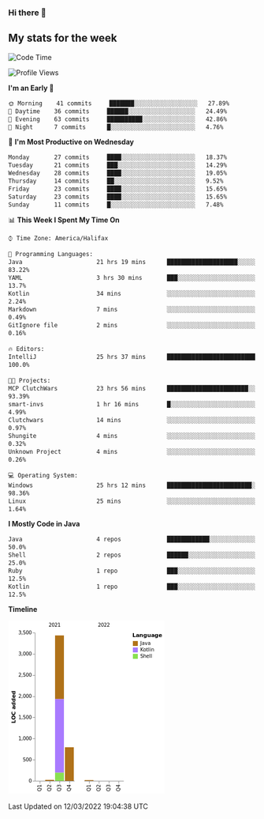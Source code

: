 ### Hi there 👋

## My stats for the week
<!--START_SECTION:waka-->
![Code Time](http://img.shields.io/badge/Code%20Time-60%20hrs%2034%20mins-blue)

![Profile Views](http://img.shields.io/badge/Profile%20Views-183-blue)

**I'm an Early 🐤** 

```text
🌞 Morning    41 commits     ███████░░░░░░░░░░░░░░░░░░   27.89% 
🌆 Daytime    36 commits     ██████░░░░░░░░░░░░░░░░░░░   24.49% 
🌃 Evening    63 commits     ██████████░░░░░░░░░░░░░░░   42.86% 
🌙 Night      7 commits      █░░░░░░░░░░░░░░░░░░░░░░░░   4.76%

```
📅 **I'm Most Productive on Wednesday** 

```text
Monday       27 commits     ████░░░░░░░░░░░░░░░░░░░░░   18.37% 
Tuesday      21 commits     ███░░░░░░░░░░░░░░░░░░░░░░   14.29% 
Wednesday    28 commits     ████░░░░░░░░░░░░░░░░░░░░░   19.05% 
Thursday     14 commits     ██░░░░░░░░░░░░░░░░░░░░░░░   9.52% 
Friday       23 commits     ████░░░░░░░░░░░░░░░░░░░░░   15.65% 
Saturday     23 commits     ████░░░░░░░░░░░░░░░░░░░░░   15.65% 
Sunday       11 commits     █░░░░░░░░░░░░░░░░░░░░░░░░   7.48%

```


📊 **This Week I Spent My Time On** 

```text
⌚︎ Time Zone: America/Halifax

💬 Programming Languages: 
Java                     21 hrs 19 mins      ████████████████████░░░░░   83.22% 
YAML                     3 hrs 30 mins       ███░░░░░░░░░░░░░░░░░░░░░░   13.7% 
Kotlin                   34 mins             ░░░░░░░░░░░░░░░░░░░░░░░░░   2.24% 
Markdown                 7 mins              ░░░░░░░░░░░░░░░░░░░░░░░░░   0.49% 
GitIgnore file           2 mins              ░░░░░░░░░░░░░░░░░░░░░░░░░   0.16%

🔥 Editors: 
IntelliJ                 25 hrs 37 mins      █████████████████████████   100.0%

🐱‍💻 Projects: 
MCP ClutchWars           23 hrs 56 mins      ███████████████████████░░   93.39% 
smart-invs               1 hr 16 mins        █░░░░░░░░░░░░░░░░░░░░░░░░   4.99% 
Clutchwars               14 mins             ░░░░░░░░░░░░░░░░░░░░░░░░░   0.97% 
Shungite                 4 mins              ░░░░░░░░░░░░░░░░░░░░░░░░░   0.32% 
Unknown Project          4 mins              ░░░░░░░░░░░░░░░░░░░░░░░░░   0.26%

💻 Operating System: 
Windows                  25 hrs 12 mins      ████████████████████████░   98.36% 
Linux                    25 mins             ░░░░░░░░░░░░░░░░░░░░░░░░░   1.64%

```

**I Mostly Code in Java** 

```text
Java                     4 repos             ████████████░░░░░░░░░░░░░   50.0% 
Shell                    2 repos             ██████░░░░░░░░░░░░░░░░░░░   25.0% 
Ruby                     1 repo              ███░░░░░░░░░░░░░░░░░░░░░░   12.5% 
Kotlin                   1 repo              ███░░░░░░░░░░░░░░░░░░░░░░   12.5%

```


**Timeline**

![Chart not found](https://raw.githubusercontent.com/lyndseyy/lyndseyy/main/charts/bar_graph.png) 


 Last Updated on 12/03/2022 19:04:38 UTC
<!--END_SECTION:waka-->